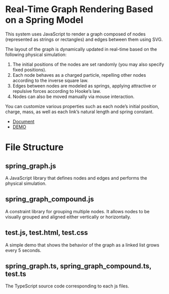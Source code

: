 # Real-Time Graph Rendering Based on a Spring Model

This system uses JavaScript to render a graph composed of nodes (represented as strings or rectangles) and edges between them using SVG.

The layout of the graph is dynamically updated in real-time based on the following physical simulation:

1. The initial positions of the nodes are set randomly (you may also specify fixed positions).
2. Each node behaves as a charged particle, repelling other nodes according to the inverse square law.
3. Edges between nodes are modeled as springs, applying attractive or repulsive forces according to Hooke’s law.
4. Nodes can also be moved manually via mouse interaction.

You can customize various properties such as each node’s initial position, charge, mass, as well as each link’s natural length and spring constant.

- [Document](https://tadashi9e.github.io/spring_graph/docs/)
- [DEMO](https://tadashi9e.github.io/spring_graph/test.html)

# File Structure

## spring_graph.js

A JavaScript library that defines nodes and edges and performs the physical simulation.

## spring_graph_compound.js

A constraint library for grouping multiple nodes. It allows nodes to be visually grouped and aligned either vertically or horizontally.

## test.js, test.html, test.css

A simple demo that shows the behavior of the graph as a linked list grows every 5 seconds.

## spring_graph.ts, spring_graph_compound.ts, test.ts

The TypeScript source code corresponding to each js files.
